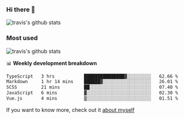 ### Hi there 👋

<!--
**HondryTravis/HondryTravis** is a ✨ _special_ ✨ repository because its `README.md` (this file) appears on your GitHub profile.

Here are some ideas to get you started:

- 🔭 I’m currently working on ...
- 🌱 I’m currently learning ...
- 👯 I’m looking to collaborate on ...
- 🤔 I’m looking for help with ...
- 💬 Ask me about ...
- 📫 How to reach me: ...
- 😄 Pronouns: ...
- ⚡ Fun fact: ...
-->

![travis's github stats](https://github-readme-stats.vercel.app/api?username=HondryTravis&hide=stars)
### Most used
![travis's github stats](https://github-readme-stats.anuraghazra1.vercel.app/api/top-langs/?username=HondryTravis&layout=compact&hide_title=true)

📊 **Weekly development breakdown**

<!--START_SECTION:waka-->

```txt
TypeScript   3 hrs           ███████████████▓░░░░░░░░░   62.66 %
Markdown     1 hr 14 mins    ██████▓░░░░░░░░░░░░░░░░░░   26.01 %
SCSS         21 mins         ██░░░░░░░░░░░░░░░░░░░░░░░   07.40 %
JavaScript   6 mins          ▓░░░░░░░░░░░░░░░░░░░░░░░░   02.30 %
Vue.js       4 mins          ▒░░░░░░░░░░░░░░░░░░░░░░░░   01.51 %
```

<!--END_SECTION:waka-->

If you want to know more, check out it [about myself](https://hondrytravis.github.io/)
